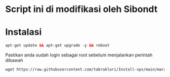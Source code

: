 # Script ini di modifikasi oleh Sibondt

# Instalasi
  ```html
 apt-get update && apt-get upgrade -y && reboot
 ```
Pastikan anda sudah login sebagai root sebelum menjalankan perintah dibawah
 ```html
 wget https://raw.githubusercontent.com/tabraklari/Install-vps/main/marzban.sh && chmod +x marzban.sh && ./marzban.sh
 ```

